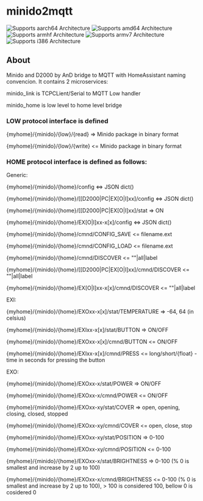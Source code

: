 # minido2mqtt


![Supports aarch64 Architecture][aarch64-shield] ![Supports amd64 Architecture][amd64-shield] ![Supports armhf Architecture][armhf-shield] ![Supports armv7 Architecture][armv7-shield] ![Supports i386 Architecture][i386-shield]

## About

Minido and D2000 by AnD bridge to MQTT with HomeAssistant naming convencion. It contains 2 microservices:

minido_link is TCPCLient/Serial to MQTT Low handler

minido_home is low level to home level bridge



### LOW protocol interface is defined

{myhome}/{minido}/{low}/{read} => Minido package in binary format

{myhome}/{minido}/{low}/{write} <= Minido package in binary format


### HOME protocol interface is defined as follows:

Generic:

{myhome}/{minido}/{home}/config <=> JSON dict() 

{myhome}/{minido}/{home}/[[D2000|PC|EX[O|I]xx]/config <=> JSON dict()

{myhome}/{minido}/{home}/[[D2000|PC|EX[O|I]xx]/stat => ON 

{myhome}/{minido}/{home}/EX[O|I]xx-x[x]/config <=> JSON dict()

{myhome}/{minido}/{home}/cmnd/CONFIG_SAVE <= filename.ext

{myhome}/{minido}/{home}/cmnd/CONFIG_LOAD <= filename.ext

{myhome}/{minido}/{home}/cmnd/DISCOVER <= ""|all|label

{myhome}/{minido}/{home}/[[D2000|PC|EX[O|I]xx]/cmnd/DISCOVER <= ""|all|label

{myhome}/{minido}/{home}/EX[O|I]xx-x[x]/cmnd/DISCOVER <= ""|all|label


EXI:

{myhome}/{minido}/{home}/EXOxx-x[x]/stat/TEMPERATURE => -64, 64 (in celsius)

{myhome}/{minido}/{home}/EXIxx-x[x]/stat/BUTTON => ON/OFF

{myhome}/{minido}/{home}/EXOxx-x[x]/cmnd/BUTTON <= ON/OFF

{myhome}/{minido}/{home}/EXIxx-x[x]/cmnd/PRESS <= long/short/{float} - time in seconds for pressing the button


EXO:

{myhome}/{minido}/{home}/EXOxx-x/stat/POWER => ON/OFF

{myhome}/{minido}/{home}/EXOxx-x/cmnd/POWER <= ON/OFF

{myhome}/{minido}/{home}/EXOxx-xy/stat/COVER => open, opening, closing, closed, stopped

{myhome}/{minido}/{home}/EXOxx-xy/cmnd/COVER <= open, close, stop

{myhome}/{minido}/{home}/EXOxx-xy/stat/POSITION => 0-100

{myhome}/{minido}/{home}/EXOxx-xy/cmnd/POSITION <= 0-100

{myhome}/{minido}/{home}/EXOxx-x/stat/BRIGHTNESS => 0-100 (% 0 is smallest and increase by 2 up to 100)

{myhome}/{minido}/{home}/EXOxx-x/cmnd/BRIGHTNESS <= 0-100 (% 0 is smallest and increase by 2 up to 100), > 100 is considered 100, bellow 0 is cosidered 0

[aarch64-shield]: https://img.shields.io/badge/aarch64-yes-green.svg
[amd64-shield]: https://img.shields.io/badge/amd64-yes-green.svg
[armhf-shield]: https://img.shields.io/badge/armhf-yes-green.svg
[armv7-shield]: https://img.shields.io/badge/armv7-yes-green.svg
[i386-shield]: https://img.shields.io/badge/i386-yes-green.svg
